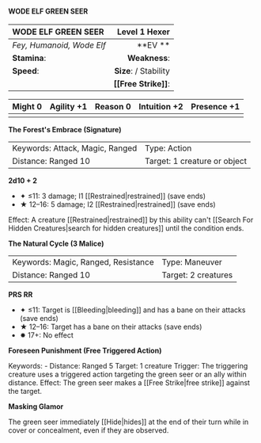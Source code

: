 #### WODE ELF GREEN SEER

| WODE ELF GREEN SEER       |      **Level 1 Hexer** |
| :------------------------ | ---------------------: |
| *Fey, Humanoid, Wode Elf* |            \*\*EV \*\* |
| **Stamina**:              |          **Weakness**: |
| **Speed**:                | **Size**:  / Stability |
|                           |   **[[Free Strike]]**: |

| **Might** 0 | **Agility** +1 | **Reason** 0 | **Intuition** +2 | **Presence** +1 |
| ----------- | -------------- | ------------ | ---------------- | --------------- |
|             |                |              |                  |                 |

**The Forest's Embrace (Signature)**

|                                 |                              |
| :------------------------------ | :--------------------------- |
| Keywords: Attack, Magic, Ranged | Type: Action                 |
| Distance: Ranged 10             | Target: 1 creature or object |

**2d10 + 2**

- ✦ ≤11: 3 damage; I1 [[Restrained|restrained]] (save ends)
- ★ 12–16: 5 damage; I2 [[Restrained|restrained]] (save ends)

Effect: A creature [[Restrained|restrained]] by this ability can't [[Search For Hidden Creatures|search for hidden creatures]] until the condition ends.

**The Natural Cycle (3 Malice)**

|                                     |                     |
| :---------------------------------- | :------------------ |
| Keywords: Magic, Ranged, Resistance | Type: Maneuver      |
| Distance: Ranged 10                 | Target: 2 creatures |

**PRS RR**

- ✦ ≤11: Target is [[Bleeding|bleeding]] and has a bane on their attacks (save ends)
- ★ 12–16: Target has a bane on their attacks (save ends)
- ✸ 17+: No effect

**Foreseen Punishment (Free Triggered Action)**

Keywords: - Distance: Ranged 5 Target: 1 creature  Trigger: The triggering creature uses a triggered action targeting the green seer or an ally within distance. Effect: The green seer makes a [[Free Strike|free strike]] against the target.

**Masking Glamor**

The green seer immediately [[Hide|hides]] at the end of their turn while in cover or concealment, even if they are observed.
